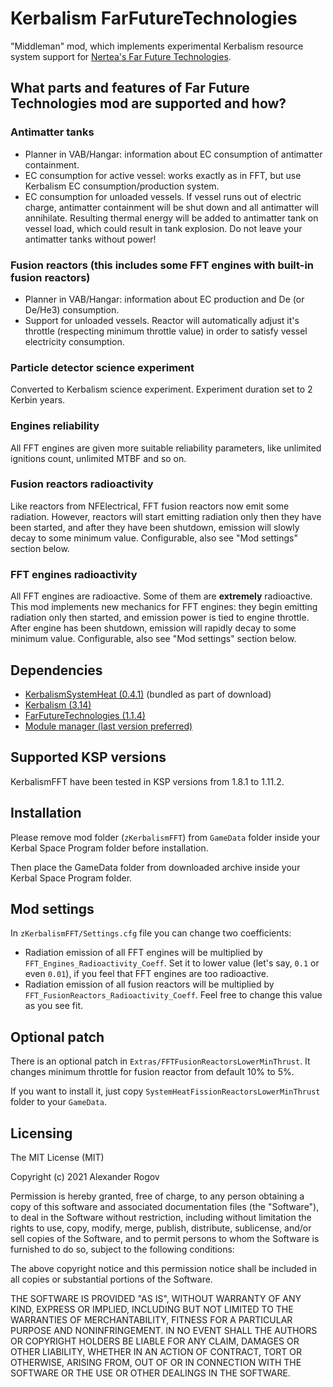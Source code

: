 # Kerbalism FarFutureTechnologies

"Middleman" mod, which implements experimental Kerbalism resource system support for [Nertea's Far Future Technologies](https://forum.kerbalspaceprogram.com/index.php?/topic/199070-111x-far-future-technologies-april-16/).


## What parts and features of Far Future Technologies mod are supported and how?

### Antimatter tanks

* Planner in VAB/Hangar: information about EC consumption of antimatter containment.
* EC consumption for active vessel: works exactly as in FFT, but use Kerbalism EC consumption/production system.
* EC consumption for unloaded vessels. If vessel runs out of electric charge, antimatter containment will be shut down and all antimatter will annihilate. Resulting thermal energy will be added to antimatter tank on vessel load, which could result in tank explosion. Do not leave your antimatter tanks without power!

### Fusion reactors (this includes some FFT engines with built-in fusion reactors)

* Planner in VAB/Hangar: information about EC production and De (or De/He3) consumption.
* Support for unloaded vessels. Reactor will automatically adjust it's throttle (respecting minimum throttle value) in order to satisfy vessel electricity consumption.

### Particle detector science experiment

Converted to Kerbalism science experiment. Experiment duration set to 2 Kerbin years.

### Engines reliability

All FFT engines are given more suitable reliability parameters, like unlimited ignitions count, unlimited MTBF and so on.

### Fusion reactors radioactivity

Like reactors from NFElectrical, FFT fusion reactors now emit some radiation.
However, reactors will start emitting radiation only then they have been started, and after they have been shutdown, emission will slowly decay to some minimum value. Configurable, also see "Mod settings" section below.

### FFT engines radioactivity

All FFT engines are radioactive. Some of them are **extremely** radioactive.
This mod implements new mechanics for FFT engines: they begin emitting radiation only then started, and emission power is tied to engine throttle. After engine has been shutdown, emission will rapidly decay to some minimum value. Configurable, also see "Mod settings" section below.


## Dependencies

* [KerbalismSystemHeat (0.4.1)](https://github.com/judicator/KerbalismSystemHeat) (bundled as part of download)
* [Kerbalism (3.14)](https://github.com/Kerbalism/Kerbalism)
* [FarFutureTechnologies (1.1.4)](https://github.com/post-kerbin-mining-corporation/FarFutureTechnologies)
* [Module manager (last version preferred)](https://github.com/sarbian/ModuleManager)


## Supported KSP versions

KerbalismFFT have been tested in KSP versions from 1.8.1 to 1.11.2.


## Installation

Please remove mod folder (`zKerbalismFFT`) from `GameData` folder inside your Kerbal Space Program folder before installation.

Then place the GameData folder from downloaded archive inside your Kerbal Space Program folder.


## Mod settings

In `zKerbalismFFT/Settings.cfg` file you can change two coefficients:

* Radiation emission of all FFT engines will be multiplied by `FFT_Engines_Radioactivity_Coeff`. Set it to lower value (let's say, `0.1` or even `0.01`), if you feel that FFT engines are too radioactive.
* Radiation emission of all fusion reactors will be multiplied by `FFT_FusionReactors_Radioactivity_Coeff`. Feel free to change this value as you see fit.


## Optional patch

There is an optional patch in `Extras/FFTFusionReactorsLowerMinThrust`. It changes minimum throttle for fusion reactor from default 10% to 5%.

If you want to install it, just copy `SystemHeatFissionReactorsLowerMinThrust` folder to your `GameData`.


## Licensing

The MIT License (MIT)

Copyright (c) 2021 Alexander Rogov

Permission is hereby granted, free of charge, to any person obtaining a copy of this software and associated documentation files (the "Software"), to deal in the Software without restriction, including without limitation the rights to use, copy, modify, merge, publish, distribute, sublicense, and/or sell copies of the Software, and to permit persons to whom the Software is furnished to do so, subject to the following conditions:

The above copyright notice and this permission notice shall be included in all copies or substantial portions of the Software.

THE SOFTWARE IS PROVIDED "AS IS", WITHOUT WARRANTY OF ANY KIND, EXPRESS OR IMPLIED, INCLUDING BUT NOT LIMITED TO THE WARRANTIES OF MERCHANTABILITY, FITNESS FOR A PARTICULAR PURPOSE AND NONINFRINGEMENT. IN NO EVENT SHALL THE AUTHORS OR COPYRIGHT HOLDERS BE LIABLE FOR ANY CLAIM, DAMAGES OR OTHER LIABILITY, WHETHER IN AN ACTION OF CONTRACT, TORT OR OTHERWISE, ARISING FROM, OUT OF OR IN CONNECTION WITH THE SOFTWARE OR THE USE OR OTHER DEALINGS IN THE SOFTWARE. 
